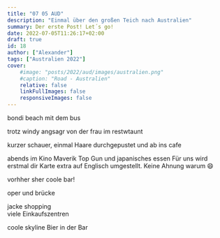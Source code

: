 ```yaml
---
title: "07 05 AUD"
description: "Einmal über den großen Teich nach Australien"
summary: Der erste Post! Let´s go!
date: 2022-07-05T11:26:17+02:00
draft: true
id: 18
author: ["Alexander"]
tags: ["Australien 2022"]
cover:
    #image: "posts/2022/aud/images/australien.png"
    #caption: "Road - Australien"
    relative: false
    linkFullImages: false
    responsiveImages: false
---
```


bondi beach mit dem
bus

trotz windy angsagr von der frau im restwtaunt

kurzer schauer, einmal Haare durchgepustet und ab ins cafe 

abends im Kino  Maverik Top Gun und japanisches essen Für uns wird erstmal dir Karte extra auf Englisch umgestellt. Keine Ahnung warum 😄

vorhher sher coole bar! 

oper und brücke

jacke shopping  
viele Einkaufszentren 

coole skyline 
Bier in der Bar